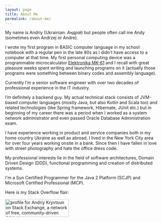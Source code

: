```yaml
---
layout: page
title: About Me
permalink: /about-me/
---
```


My name is Andriy (Ukrainian: *Андрій*) but people often call me Andy (sometimes even Andrzej or Andre).

I wrote my first program in BASIC computer language in my school notebook with a regular pen in the late 80s 
as I didn't have access to a computer at that time. My first personal computing device was a programmable microcalculator 
[Elektronika MK-61](https://en.wikipedia.org/wiki/Elektronika_MK-61) and I recall with great pleasure weeks spent 
writing and launching programs on it (actually those programs were something between binary codes and assembly language).

Currently I’m a senior software engineer with over two decades of professional experience in the IT industry.

I’m definitely a backend guy. My actual technical stack consists of JVM-based computer languages (mostly Java, but also 
Kotlin and Scala too) and related technologies (like Spring framework, Hibernate, JUnit etc.) but in beginning of my career 
there was a period when I worked as a system network administrator and even passed Oracle Database Administration exam.

I have experience working in product and service companies both in my home country Ukraine as well as abroad. 
I lived in the New York City area for over four years working onsite in a bank. Since then I have fallen in love with 
street photography and hate the office dress code.

My professional interests lie in the field of software architectures, Domain Driven Design (DDD), functional programming 
and creation of distributed systems.

I'm a Sun Certified Programmer for the Java 2 Platform (SCJP) and Microsoft Certified Professional (MCP).

Here is my Stack Overflow flair:

<a href="https://stackexchange.com/users/2270908"><img src="https://stackexchange.com/users/flair/2270908.png" 
width="208" height="58" alt="profile for Andriy Kryvtsun on Stack Exchange, a network of free, community-driven Q&amp;A sites" 
title="profile for Andriy Kryvtsun on Stack Exchange, a network of free, community-driven Q&amp;A sites"></a>

